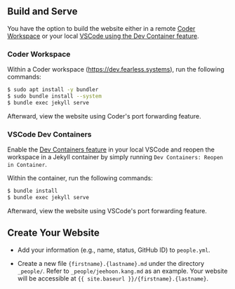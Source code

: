 ## Build and Serve

You have the option to build the website either in a remote [Coder Workspace](#coder-workspace) or your local [VSCode using the Dev Container feature](#vscode-dev-containers).

### Coder Workspace

Within a Coder workspace (<https://dev.fearless.systems>), run the following commands:

```bash
$ sudo apt install -y bundler
$ sudo bundle install --system
$ bundle exec jekyll serve
```

Afterward, view the website using Coder's port forwarding feature.

### VSCode Dev Containers

Enable the [Dev Containers feature](https://code.visualstudio.com/docs/devcontainers/containers#_getting-started) in your local VSCode and reopen the workspace in a Jekyll container by simply running `Dev Containers: Reopen in Container`.

Within the container, run the following commands:

```bash
$ bundle install
$ bundle exec jekyll serve
```

Afterward, view the website using VSCode's port forwarding feature.

## Create Your Website

- Add your information (e.g., name, status, GitHub ID) to `people.yml`.

- Create a new file `{firstname}.{lastname}.md` under the directory `_people/`. Refer to `_people/jeehoon.kang.md` as an example.
  Your website will be accessible at `{{ site.baseurl }}/{firstname}.{lastname}`.
